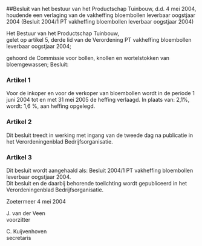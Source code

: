 <meta http-equiv='Content-Type' content='text/html; charset=utf-8' />

##Besluit van het bestuur van het Productschap Tuinbouw, d.d. 4 mei 2004, houdende een verlaging van de vakheffing bloembollen leverbaar oogstjaar 2004 (Besluit 2004/1 PT vakheffing bloembollen leverbaar oogstjaar 2004)

Het Bestuur van het Productschap Tuinbouw,  
gelet op artikel 5, derde lid van de Verordening PT vakheffing bloembollen leverbaar oogstjaar 2004;

gehoord de Commissie voor bollen, knollen en wortelstokken van bloemgewassen;
Besluit:    

### Artikel  1  

Voor de inkoper en voor de verkoper van bloembollen wordt in de periode 1 juni 2004 tot en met 31 mei 2005 de heffing verlaagd. In plaats van: 2,1%, wordt: 1,6 %, aan heffing opgelegd.  

### Artikel  2  

Dit besluit treedt in werking met ingang van de tweede dag na publicatie in het Verordeningenblad Bedrijfsorganisatie.  

### Artikel  3  

Dit besluit wordt aangehaald als: Besluit 2004/1 PT vakheffing bloembollen leverbaar oogstjaar 2004.  
Dit besluit en de daarbij behorende toelichting wordt gepubliceerd in het Verordeningenblad Bedrijfsorganisatie.   

Zoetermeer 
4 mei 2004    

J. van der Veen  
voorzitter  

C. Kuijvenhoven  
secretaris     
